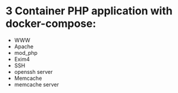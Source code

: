 # 3 Container PHP application with docker-compose:
- WWW
 - Apache
 - mod_php
 - Exim4
- SSH
 - openssh server
- Memcache
 - memcache server
